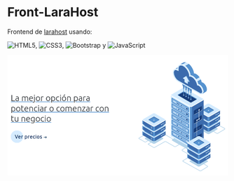 # Front-LaraHost
Frontend de <a href="https://www.larahost.net" >larahost</a>  usando:

![HTML5](https://img.shields.io/badge/html5-%23E34F26.svg?style=for-the-badge&logo=html5&logoColor=white),
![CSS3](https://img.shields.io/badge/css3-%231572B6.svg?style=for-the-badge&logo=css3&logoColor=white),
![Bootstrap](https://img.shields.io/badge/bootstrap-%23563D7C.svg?style=for-the-badge&logo=bootstrap&logoColor=white) y
![JavaScript](https://img.shields.io/badge/javascript-%23323330.svg?style=for-the-badge&logo=javascript&logoColor=%23F7DF1E)

<img src="./example.png">




